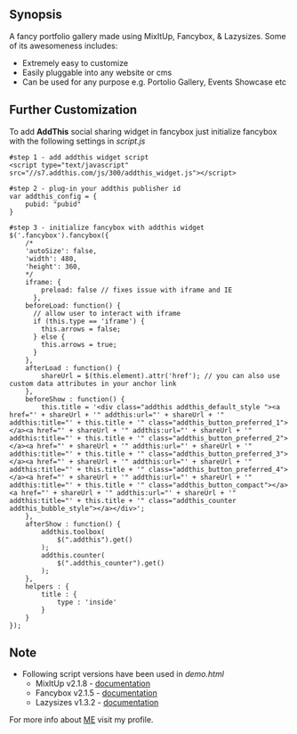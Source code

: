 ## Synopsis

A fancy portfolio gallery made using MixItUp, Fancybox, & Lazysizes. Some of its awesomeness includes:
* Extremely easy to customize
* Easily pluggable into any website or cms
* Can be used for any purpose e.g. Portolio Gallery, Events Showcase etc 

## Further Customization

To add **AddThis** social sharing widget in fancybox just initialize fancybox with the following settings in *script.js* 
```
#step 1 - add addthis widget script
<script type="text/javascript" src="//s7.addthis.com/js/300/addthis_widget.js"></script>

#step 2 - plug-in your addthis publisher id
var addthis_config = {
    pubid: "pubid"
}

#step 3 - initialize fancybox with addthis widget
$('.fancybox').fancybox({
    /*
    'autoSize': false,
    'width': 480,
    'height': 360,
    */
    iframe: {
        preload: false // fixes issue with iframe and IE
      },
    beforeLoad: function() {
      // allow user to interact with iframe
      if (this.type == 'iframe') {
        this.arrows = false;
      } else {
        this.arrows = true;
      }
    },
    afterLoad : function() {
        shareUrl = $(this.element).attr('href'); // you can also use custom data attributes in your anchor link
    },
    beforeShow : function() {
        this.title = '<div class="addthis addthis_default_style "><a href="' + shareUrl + '" addthis:url="' + shareUrl + '"   addthis:title="' + this.title + '" class="addthis_button_preferred_1"></a><a href="' + shareUrl + '" addthis:url="' + shareUrl + '" addthis:title="' + this.title + '" class="addthis_button_preferred_2"></a><a href="' + shareUrl + '" addthis:url="' + shareUrl + '" addthis:title="' + this.title + '" class="addthis_button_preferred_3"></a><a href="' + shareUrl + '" addthis:url="' + shareUrl + '" addthis:title="' + this.title + '" class="addthis_button_preferred_4"></a><a href="' + shareUrl + '" addthis:url="' + shareUrl + '" addthis:title="' + this.title + '" class="addthis_button_compact"></a><a href="' + shareUrl + '" addthis:url="' + shareUrl + '" addthis:title="' + this.title + '" class="addthis_counter addthis_bubble_style"></a></div>';
    },
    afterShow : function() {
        addthis.toolbox(
            $(".addthis").get()
        );
        addthis.counter(
            $(".addthis_counter").get()
        );
    },  
    helpers : {
        title : {
            type : 'inside'
        }
    }
});
```
## Note
* Following script versions have been used in *demo.html*
  * MixItUp v2.1.8 - [documentation](https://mixitup.kunkalabs.com/docs/)
  * Fancybox v2.1.5 - [documentation](http://fancybox.net/api)
  * Lazysizes v1.3.2 - [documentation](https://github.com/aFarkas/lazysizes)

For more info about [ME](http://bit.ly/msharaf-linkedin) visit my profile.
